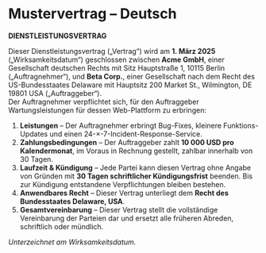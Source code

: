 # Mustervertrag – Deutsch

**DIENSTLEISTUNGSVERTRAG**

Dieser Dienstleistungsvertrag („Vertrag“) wird am **1. März 2025** („Wirksamkeitsdatum“) geschlossen zwischen **Acme GmbH**, einer Gesellschaft deutschen Rechts mit Sitz Hauptstraße 1, 10115 Berlin („Auftragnehmer“), und **Beta Corp.**, einer Gesellschaft nach dem Recht des US-Bundesstaates Delaware mit Hauptsitz 200 Market St., Wilmington, DE 19801 USA („Auftraggeber“).  
Der Auftragnehmer verpflichtet sich, für den Auftraggeber Wartungsleistungen für dessen Web-Plattform zu erbringen:

1. **Leistungen** – Der Auftragnehmer erbringt Bug-Fixes, kleinere Funktions-Updates und einen 24-×-7-Incident-Response-Service.  
2. **Zahlungsbedingungen** – Der Auftraggeber zahlt **10 000 USD pro Kalendermonat**, im Voraus in Rechnung gestellt, zahlbar innerhalb von 30 Tagen.  
3. **Laufzeit & Kündigung** – Jede Partei kann diesen Vertrag ohne Angabe von Gründen mit **30 Tagen schriftlicher Kündigungsfrist** beenden. Bis zur Kündigung entstandene Verpflichtungen bleiben bestehen.  
4. **Anwendbares Recht** – Dieser Vertrag unterliegt dem **Recht des Bundesstaates Delaware, USA**.  
5. **Gesamtvereinbarung** – Dieser Vertrag stellt die vollständige Vereinbarung der Parteien dar und ersetzt alle früheren Abreden, schriftlich oder mündlich.

*Unterzeichnet am Wirksamkeitsdatum.* 